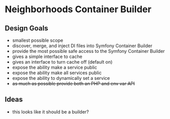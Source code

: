 # Neighborhoods Container Builder
## Design Goals
* smallest possible scope
* discover, merge, and inject DI files into Symfony Container Builder
* provide the most possible safe access to the Symfony Container Builder
* gives a simple interface to cache
* gives an interface to turn cache off (default on)
* expose the ability make a service public
* expose the ability make all services public
* expose the ability to dynamically set a service
* ~~as much as possible provide both an PHP and env var API~~

## Ideas
* this looks like it should be a builder?
